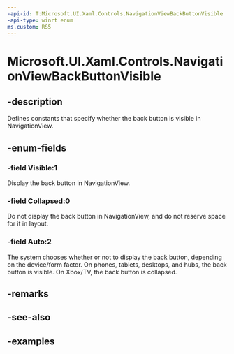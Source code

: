 ```yaml
---
-api-id: T:Microsoft.UI.Xaml.Controls.NavigationViewBackButtonVisible
-api-type: winrt enum
ms.custom: RS5
---
```

<!-- Enumeration syntax.
public enum NavigationViewBackButtonVisible : int 
-->

# Microsoft.UI.Xaml.Controls.NavigationViewBackButtonVisible


## -description

Defines constants that specify whether the back button is visible in NavigationView.


## -enum-fields


### -field Visible:1

Display the back button in NavigationView.


### -field Collapsed:0

Do not display the back button in NavigationView, and do not reserve space for it in layout.


### -field Auto:2

The system chooses whether or not to display the back button, depending on the device/form factor. On phones, tablets, desktops, and hubs, the back button is visible. On Xbox/TV, the back button is collapsed. 


## -remarks


## -see-also


## -examples


